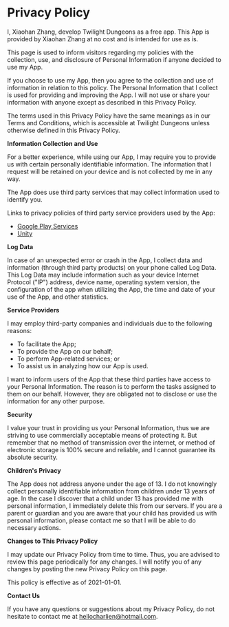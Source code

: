 Privacy Policy
==============

I, Xiaohan Zhang, develop Twilight Dungeons as a free app. This App is provided by Xiaohan Zhang at no cost and is intended for use as is.

This page is used to inform visitors regarding my policies with the collection, use, and disclosure of Personal Information if anyone decided to use my App.

If you choose to use my App, then you agree to the collection and use of information in relation to this policy. The Personal Information that I collect is used for providing and improving the App. I will not use or share your information with anyone except as described in this Privacy Policy.

The terms used in this Privacy Policy have the same meanings as in our Terms and Conditions, which is accessible at Twilight Dungeons unless otherwise defined in this Privacy Policy.

**Information Collection and Use**

For a better experience, while using our App, I may require you to provide us with certain personally identifiable information. The information that I request will be retained on your device and is not collected by me in any way.

The App does use third party services that may collect information used to identify you.

Links to privacy policies of third party service providers used by the App:

*   [Google Play Services](https://www.google.com/policies/privacy/)
*   [Unity](https://unity3d.com/legal/privacy-policy)

**Log Data**

In case of an unexpected error or crash in the App, I collect data and information (through third party products) on your phone called Log Data. This Log Data may include information such as your device Internet Protocol ("IP") address, device name, operating system version, the configuration of the app when utilizing the App, the time and date of your use of the App, and other statistics.

**Service Providers**

I may employ third-party companies and individuals due to the following reasons:

*   To facilitate the App;
*   To provide the App on our behalf;
*   To perform App-related services; or
*   To assist us in analyzing how our App is used.

I want to inform users of the App that these third parties have access to your Personal Information. The reason is to perform the tasks assigned to them on our behalf. However, they are obligated not to disclose or use the information for any other purpose.

**Security**

I value your trust in providing us your Personal Information, thus we are striving to use commercially acceptable means of protecting it. But remember that no method of transmission over the internet, or method of electronic storage is 100% secure and reliable, and I cannot guarantee its absolute security.

**Children's Privacy**

The App does not address anyone under the age of 13. I do not knowingly collect personally identifiable information from children under 13 years of age. In the case I discover that a child under 13 has provided me with personal information, I immediately delete this from our servers. If you are a parent or guardian and you are aware that your child has provided us with personal information, please contact me so that I will be able to do necessary actions.

**Changes to This Privacy Policy**

I may update our Privacy Policy from time to time. Thus, you are advised to review this page periodically for any changes. I will notify you of any changes by posting the new Privacy Policy on this page.

This policy is effective as of 2021-01-01.

**Contact Us**

If you have any questions or suggestions about my Privacy Policy, do not hesitate to contact me at hellocharlien@hotmail.com.
